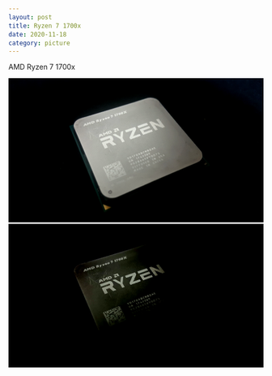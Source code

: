 ```yaml
---
layout: post
title: Ryzen 7 1700x
date: 2020-11-18
category: picture
---
```


AMD Ryzen 7 1700x


![Ryzen 7 1700x 1](/media/picture/20201118/20201118_090201.jpg)
![Ryzen 7 1700x 2](/media/picture/20201118/20201118_114551.jpg)